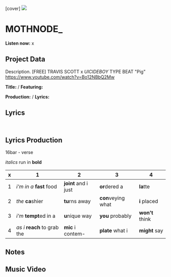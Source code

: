 [cover] ![](57175019_319474918741616_8502199518755923887_n.jpg)

# MOTHNODE_

**Listen now:** x

## Project Data

Description. [FREE] TRAVIS SCOTT x $UICIDEBOY$ TYPE BEAT "Pig"
https://www.youtube.com/watch?v=Bo12NBbQ2Mw


**Title:**  / **Featuring:** 

**Production:**  / **Lyrics:** 

## Lyrics

```


```

## Lyrics Production

16bar - verse

*italics* run in
**bold**

| x | 1 | 2 | 3 | 4 |
|---|---|---|---|---|
| 1 | *i'm in a* **fast** food | **joint** and i just  | **or**dered a  | **la**tte  |
| 2 | *the* **ca**shier | **tu**rns away  |  **con**veying what |  **i** placed |
| 3 | *i'm* **tempt**ed in a | **u**nique way  |  **you** probably |  **won't** think |
| 4 | *as i* **reach** to grab the |  **mic** i contem-  | **plate** what i | **might** say |

## Notes

## Music Video
